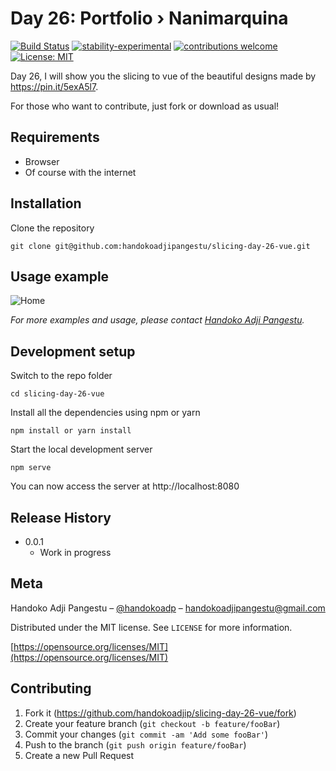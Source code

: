 # Day 26: Portfolio › Nanimarquina

[![Build Status](https://travis-ci.org/dwyl/esta.svg?branch=master)](https://github.com/handokoadjip/slicing-day-26-vue)
[![stability-experimental](https://img.shields.io/badge/stability-experimental-orange.svg)](https://github.com/handokoadjip/slicing-day-26-vue)
[![contributions welcome](https://img.shields.io/badge/contributions-welcome-brightgreen.svg?style=flat)](https://github.com/handokoadjip/slicing-day-26-vue/fork)
[![License: MIT](https://img.shields.io/badge/License-MIT-yellow.svg)](https://opensource.org/licenses/MIT)

Day 26, I will show you the slicing to vue of the beautiful designs made by https://pin.it/5exA5l7.

For those who want to contribute, just fork or download as usual!

## Requirements

- Browser
- Of course with the internet

## Installation

Clone the repository

    git clone git@github.com:handokoadjipangestu/slicing-day-26-vue.git

## Usage example

![Home](https://bebaskripsi.000webhostapp.com/slicing-day-26/home.png)

_For more examples and usage, please contact [Handoko Adji Pangestu](https://www.instagram.com/handokoadp/)._

## Development setup

Switch to the repo folder

    cd slicing-day-26-vue

Install all the dependencies using npm or yarn

    npm install or yarn install

Start the local development server

    npm serve

You can now access the server at http://localhost:8080

## Release History

- 0.0.1
  - Work in progress

## Meta

Handoko Adji Pangestu – [@handokoadp](https://www.instagram.com/handokoadp/) – handokoadjipangestu@gmail.com

Distributed under the MIT license. See `LICENSE` for more information.

[https://opensource.org/licenses/MIT](https://opensource.org/licenses/MIT)

## Contributing

1. Fork it (<https://github.com/handokoadjip/slicing-day-26-vue/fork>)
2. Create your feature branch (`git checkout -b feature/fooBar`)
3. Commit your changes (`git commit -am 'Add some fooBar'`)
4. Push to the branch (`git push origin feature/fooBar`)
5. Create a new Pull Request
